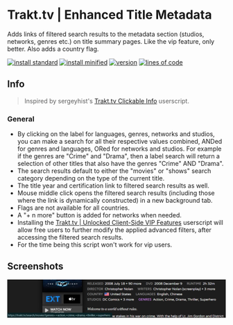 # Trakt.tv | Enhanced Title Metadata
Adds links of filtered search results to the metadata section (studios, networks, genres etc.) on title summary pages. Like the vip feature, only better. Also adds a country flag.

[![install standard](https://img.shields.io/badge/install-standard-006400)](https://raw.githubusercontent.com/Fenn3c401/Trakt.tv-Userscript-Collection/main/userscripts/dist/fyk2l3vj.user.js) [![install minified](https://img.shields.io/badge/install-minified-64962a)](https://raw.githubusercontent.com/Fenn3c401/Trakt.tv-Userscript-Collection/main/userscripts/dist/fyk2l3vj.min.user.js) [![version](https://img.shields.io/badge/version-0.8.2-blue)](../../../../commits/main/userscripts/dist/fyk2l3vj.user.js) [![lines of code](https://img.shields.io/badge/loc-315-orange)](../../userscripts/dist/fyk2l3vj.user.js)

## Info
> Inspired by sergeyhist's [Trakt.tv Clickable Info](https://github.com/sergeyhist/trakt-scripts/blob/main/trakt-info.user.js) userscript.

### General
- By clicking on the label for languages, genres, networks and studios, you can make a search for all their respective values combined, ANDed for genres and languages, ORed for networks and studios.
    For example if the genres are "Crime" and "Drama", then a label search will return a selection of other titles that also have the genres "Crime" AND "Drama".
- The search results default to either the "movies" or "shows" search category depending on the type of the current title.
- The title year and certification link to filtered search results as well.
- Mouse middle click opens the filtered search results (including those where the link is dynamically constructed) in a new background tab.
- Flags are not available for all countries.
- A "+ n more" button is added for networks when needed.
- Installing the [Trakt.tv | Unlocked Client-Side VIP Features](x70tru7b.md) userscript will allow free users to further modify the applied advanced filters, after accessing the filtered search results.
- For the time being this script won't work for vip users.

## Screenshots
![screenshot](screenshots/fyk2l3vj-1.png)